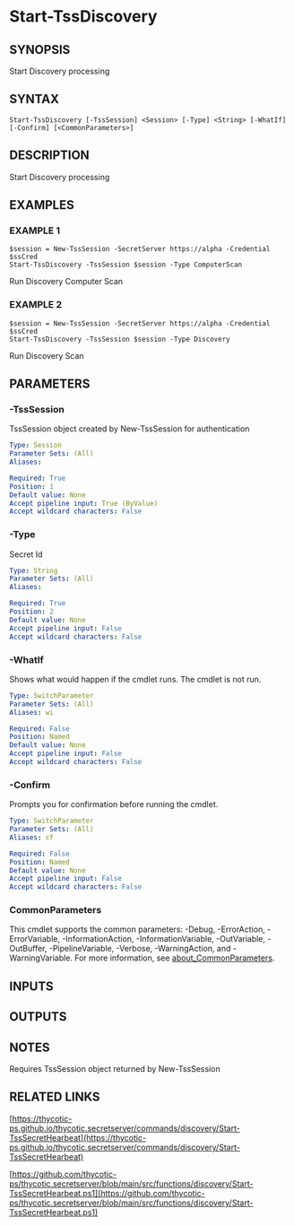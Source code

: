 # Start-TssDiscovery

## SYNOPSIS
Start Discovery processing

## SYNTAX

```
Start-TssDiscovery [-TssSession] <Session> [-Type] <String> [-WhatIf] [-Confirm] [<CommonParameters>]
```

## DESCRIPTION
Start Discovery processing

## EXAMPLES

### EXAMPLE 1
```
$session = New-TssSession -SecretServer https://alpha -Credential $ssCred
Start-TssDiscovery -TssSession $session -Type ComputerScan
```

Run Discovery Computer Scan

### EXAMPLE 2
```
$session = New-TssSession -SecretServer https://alpha -Credential $ssCred
Start-TssDiscovery -TssSession $session -Type Discovery
```

Run Discovery Scan

## PARAMETERS

### -TssSession
TssSession object created by New-TssSession for authentication

```yaml
Type: Session
Parameter Sets: (All)
Aliases:

Required: True
Position: 1
Default value: None
Accept pipeline input: True (ByValue)
Accept wildcard characters: False
```

### -Type
Secret Id

```yaml
Type: String
Parameter Sets: (All)
Aliases:

Required: True
Position: 2
Default value: None
Accept pipeline input: False
Accept wildcard characters: False
```

### -WhatIf
Shows what would happen if the cmdlet runs.
The cmdlet is not run.

```yaml
Type: SwitchParameter
Parameter Sets: (All)
Aliases: wi

Required: False
Position: Named
Default value: None
Accept pipeline input: False
Accept wildcard characters: False
```

### -Confirm
Prompts you for confirmation before running the cmdlet.

```yaml
Type: SwitchParameter
Parameter Sets: (All)
Aliases: cf

Required: False
Position: Named
Default value: None
Accept pipeline input: False
Accept wildcard characters: False
```

### CommonParameters
This cmdlet supports the common parameters: -Debug, -ErrorAction, -ErrorVariable, -InformationAction, -InformationVariable, -OutVariable, -OutBuffer, -PipelineVariable, -Verbose, -WarningAction, and -WarningVariable. For more information, see [about_CommonParameters](http://go.microsoft.com/fwlink/?LinkID=113216).

## INPUTS

## OUTPUTS

## NOTES
Requires TssSession object returned by New-TssSession

## RELATED LINKS

[https://thycotic-ps.github.io/thycotic.secretserver/commands/discovery/Start-TssSecretHearbeat](https://thycotic-ps.github.io/thycotic.secretserver/commands/discovery/Start-TssSecretHearbeat)

[https://github.com/thycotic-ps/thycotic.secretserver/blob/main/src/functions/discovery/Start-TssSecretHearbeat.ps1](https://github.com/thycotic-ps/thycotic.secretserver/blob/main/src/functions/discovery/Start-TssSecretHearbeat.ps1)


